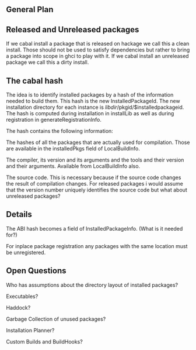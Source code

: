 ## General Plan

## Released and Unreleased packages


If we cabal install a package that is released on hackage we call this a clean install. Those should not be used to satisfy dependencies but rather to bring a package into scope in ghci to play with it. If we cabal install an unreleased package we call this a dirty install.

## The cabal hash


The idea is to identify installed packages by a hash of the information needed to build them.
This hash is the new InstalledPackageId.
The new installation directory for each instance is $libdir/$pkgid/$installedpackageid.
The hash is computed during installation in installLib as well as during registration in generateRegistrationInfo.


The hash contains the following information:


The hashes of all the packages that are actually used for compilation. Those are available in the installedPkgs field of LocalBuildInfo.


The compiler, its version and its arguments and the tools and their version and their arguments. Available from LocalBuildInfo also.


The source code. This is necessary because if the source code changes the result of compilation changes. For released packages i would assume that the version number uniquely identifies the source code but what about unreleased packages?

## Details


The ABI hash becomes a field of InstalledPackageInfo. (What is it needed for?)


For inplace package registration any packages with the same location must be unregistered.

## Open Questions


Who has assumptions about the directory layout of installed packages?


Executables?


Haddock?


Garbage Collection of unused packages?


Installation Planner?


Custom Builds and BuildHooks?
